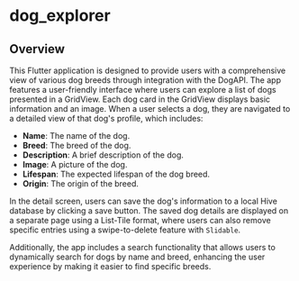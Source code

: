 # dog_explorer

## Overview

This Flutter application is designed to provide users with a comprehensive view of various dog breeds through integration with the DogAPI. The app features a user-friendly interface where users can explore a list of dogs presented in a GridView. Each dog card in the GridView displays basic information and an image. When a user selects a dog, they are navigated to a detailed view of that dog's profile, which includes:

- **Name**: The name of the dog.
- **Breed**: The breed of the dog.
- **Description**: A brief description of the dog.
- **Image**: A picture of the dog.
- **Lifespan**: The expected lifespan of the dog breed.
- **Origin**: The origin of the breed.

In the detail screen, users can save the dog's information to a local Hive database by clicking a save button. The saved dog details are displayed on a separate page using a List-Tile format, where users can also remove specific entries using a swipe-to-delete feature with `Slidable`.

Additionally, the app includes a search functionality that allows users to dynamically search for dogs by name and breed, enhancing the user experience by making it easier to find specific breeds.
